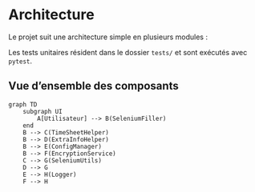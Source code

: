 # Architecture

Le projet suit une architecture simple en plusieurs modules :



Les tests unitaires résident dans le dossier `tests/` et sont exécutés avec
`pytest`.

## Vue d’ensemble des composants

```mermaid
graph TD
    subgraph UI
        A[Utilisateur] --> B(SeleniumFiller)
    end
    B --> C(TimeSheetHelper)
    B --> D(ExtraInfoHelper)
    B --> E(ConfigManager)
    B --> F(EncryptionService)
    C --> G(SeleniumUtils)
    D --> G
    E --> H(Logger)
    F --> H
```





